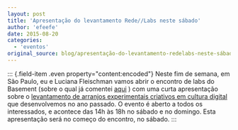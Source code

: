 ```yaml
---
layout: post
title: 'Apresentação do levantamento Rede//Labs neste sábado'
author: 'efeefe'
date: 2015-08-20
categories:
  - 'eventos'
original_source: blog/apresentação-do-levantamento-redelabs-neste-sábado.html
---
```


::: {.field-item .even property="content:encoded"}
Neste fim de semana, em São Paulo, eu e Luciana Fleischman vamos abrir o encontro de labs do Basement (sobre o qual já comentei [aqui](http://redelabs-org.github.io/blog/encontro-de-labs-durante-o-red-bull-basement) ) com uma curta apresentação sobre o [levantamento de arranjos experimentais criativos em cultura digital](http://redelabs-org.github.io/livro/minc-14/1) que desenvolvemos no ano passado. O evento é aberto a todos os interessados, e acontece das 14h às 18h no sábado e no domingo. Esta apresentação será no começo do encontro, no sábado.
:::
